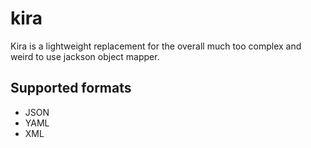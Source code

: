 # kira

Kira is a lightweight replacement for the overall much too complex and weird to use jackson object mapper.

## Supported formats
- JSON
- YAML
- XML
